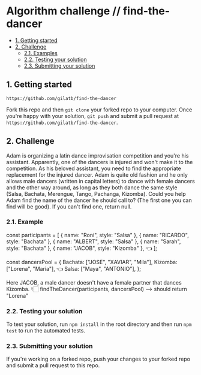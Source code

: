 # Algorithm challenge // find-the-dancer

- [1. Getting started](#1-getting-started)
- [2. Challenge](#2-challenge)
  - [2.1. Examples](#21-examples)
  - [2.2. Testing your solution](#22-testing-your-solution)
  - [2.3. Submitting your solution](#23-submitting-your-solution)


## 1. Getting started
`https://github.com/gilatb/find-the-dancer`

Fork this repo and then `git clone` your forked repo to your computer. Once you're happy with your solution, `git push` and submit a pull request at `https://github.com/gilatb/find-the-dancer`.


## 2. Challenge
Adam is organizing a latin dance improvisation competition and you're his assistant. Apparently, one of the dancers is injured and won't make it to the competition. As his beloved assistant, you need to find the appropriate replacement for the injured dancer. 
Adam is quite old fashion and he only allows male dancers (written in capital letters) to dance with female dancers and the other way around, as long as they both dance the same style (Salsa, Bachata, Merengue, Tango, Pachanga, Kizomba). Could you help Adam find the name of the dancer he should call to? (The first one you can find will be good). If you can't find one, return null. 


### 2.1. Example

const participants = [
  { name: "Roni", style: "Salsa" },
  { name: "RICARDO", style: "Bachata" },
  { name: "ALBERT", style: "Salsa" },
  { name: "Sarah", style: "Bachata" },
  { name: "JACOB", style: "Kizomba" }, 👈
];

const dancersPool = {
  Bachata: ["JOSE", "XAVIAR", "Mila"],
  Kizomba: ["Lorena", "Maria"], 👈
  Salsa: ["Maya", "ANTONIO"],
};

Here JACOB, a male dancer doesn't have a female partner that dances Kizomba. 
👇🏻
findTheDancer(participants, dancersPool) --> should return "Lorena"

### 2.2. Testing your solution
To test your solution, run `npm install` in the root directory and then run `npm test` to run the automated tests.

### 2.3. Submitting your solution
If you're working on a forked repo, push your changes to your forked repo and submit a pull request to this repo.
